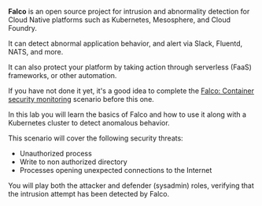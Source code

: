 **Falco** is an open source project for intrusion and abnormality detection for Cloud Native platforms such as Kubernetes, Mesosphere, and Cloud Foundry.

It can detect abnormal application behavior, and alert via Slack, Fluentd, NATS, and more.

It can also protect your platform by taking action through serverless (FaaS) frameworks, or other automation.

If you have not done it yet, it's a good idea to complete the [Falco: Container security monitoring](https://katacoda.com/falco/courses/falco/falco) scenario before this one.

In this lab you will learn the basics of Falco and how to use it along with a Kubernetes cluster to detect anomalous behavior.

This scenario will cover the following security threats:

- Unauthorized process
- Write to non authorized directory
- Processes opening unexpected connections to the Internet

You will play both the attacker and defender (sysadmin) roles, verifying that the intrusion attempt has been detected by Falco.

